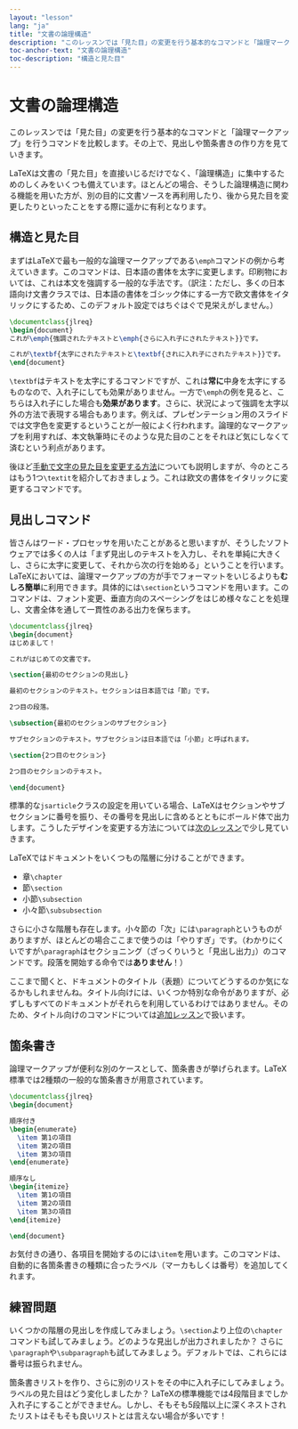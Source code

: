 ```yaml
---
layout: "lesson"
lang: "ja"
title: "文書の論理構造"
description: "このレッスンでは「見た目」の変更を行う基本的なコマンドと「論理マークアップ」を行うコマンドを比較します。その上で、見出しや箇条書きの作り方を見ていきます。"
toc-anchor-text: "文書の論理構造"
toc-description: "構造と見た目"
---
```


# 文書の論理構造

<span class="summary">このレッスンでは「見た目」の変更を行う基本的なコマンドと「論理マークアップ」を行うコマンドを比較します。その上で、見出しや箇条書きの作り方を見ていきます。</span>

LaTeXは文書の「見た目」を直接いじるだけでなく、「論理構造」に集中するためのしくみをいくつも備えています。ほとんどの場合、そうした論理構造に関わる機能を用いた方が、別の目的に文書ソースを再利用したり、後から見た目を変更したりといったことをする際に遥かに有利となります。

## 構造と見た目

まずはLaTeXで最も一般的な論理マークアップである`\emph`コマンドの例から考えていきます。このコマンドは、日本語の書体を太字に変更します。印刷物においては、これは本文を強調する一般的な手法です。（訳注：ただし、多くの日本語向け文書クラスでは、日本語の書体をゴシック体にする一方で欧文書体をイタリックにするため、このデフォルト設定ではちぐはぐで見栄えがしません。）

```latex
\documentclass{jlreq}
\begin{document}
これが\emph{強調されたテキストと\emph{さらに入れ子にされたテキスト}}です。

これが\textbf{太字にされたテキストと\textbf{されに入れ子にされたテキスト}}です。
\end{document}
```

`\textbf`はテキストを太字にするコマンドですが、これは**常に**中身を太字にするものなので、入れ子にしても効果がありません。一方で`\emph`の例を見ると、こちらは入れ子にした場合も**効果があります**。さらに、状況によって強調を太字以外の方法で表現する場合もあります。例えば、プレゼンテーション用のスライドでは文字色を変更するということが一般によく行われます。論理的なマークアップを利用すれば、本文執筆時にそのような見た目のことをそれほど気にしなくて済むという利点があります。

後ほど[手動で文字の見た目を変更する方法](lesson-11)についても説明しますが、今のところはもう1つ`\textit`を紹介しておきましょう。これは欧文の書体をイタリックに変更するコマンドです。

## 見出しコマンド

皆さんはワード・プロセッサを用いたことがあると思いますが、そうしたソフトウェアでは多くの人は「まず見出しのテキストを入力し、それを単純に大きくし、さらに太字に変更して、それから次の行を始める」ということを行います。LaTeXにおいては、論理マークアップの方が手でフォーマットをいじるよりも**むしろ簡単**に利用できます。具体的には`\section`というコマンドを用います。このコマンドは、フォント変更、垂直方向のスペーシングをはじめ様々なことを処理し、文書全体を通して一貫性のある出力を保ちます。

```latex
\documentclass{jlreq}
\begin{document}
はじめまして！

これがはじめての文書です。

\section{最初のセクションの見出し}

最初のセクションのテキスト。セクションは日本語では「節」です。

2つ目の段落。

\subsection{最初のセクションのサブセクション}

サブセクションのテキスト。サブセクションは日本語では「小節」と呼ばれます。

\section{2つ目のセクション}

2つ目のセクションのテキスト。

\end{document}
```

標準的な`jsarticle`クラスの設定を用いている場合、LaTeXはセクションやサブセクションに番号を振り、その番号を見出しに含めるとともにボールド体で出力します。こうしたデザインを変更する方法については[次のレッスン](lesson-05)で少し見ていきます。

LaTeXではドキュメントをいくつもの階層に分けることができます。

- 章`\chapter`
- 節`\section`
- 小節`\subsection`
- 小々節`\subsubsection`

さらに小さな階層も存在します。小々節の「次」には`\paragraph`というものがありますが、ほとんどの場合ここまで使うのは「やりすぎ」です。（わかりにくいですが`\paragraph`はセクショニング（ざっくりいうと「見出し出力」）のコマンドです。段落を開始する命令では**ありません**！）

ここまで聞くと、ドキュメントのタイトル（表題）についてどうするのか気になるかもしれませんね。タイトル向けには、いくつか特別な命令がありますが、必ずしもすべてのドキュメントがそれらを利用しているわけではありません。そのため、タイトル向けのコマンドについては[追加レッスン](more-04)で扱います。

## 箇条書き

論理マークアップが便利な別のケースとして、箇条書きが挙げられます。LaTeX標準では2種類の一般的な箇条書きが用意されています。

```latex
\documentclass{jlreq}
\begin{document}

順序付き
\begin{enumerate}
  \item 第1の項目
  \item 第2の項目
  \item 第3の項目
\end{enumerate}

順序なし
\begin{itemize}
  \item 第1の項目
  \item 第2の項目
  \item 第3の項目
\end{itemize}

\end{document}
```

お気付きの通り、各項目を開始するのには`\item`を用います。このコマンドは、自動的に各箇条書きの種類に合ったラベル（マーカもしくは番号）を追加してくれます。

## 練習問題

いくつかの階層の見出しを作成してみましょう。`\section`より上位の`\chapter`コマンドも試してみましょう。どのような見出しが出力されましたか？ さらに`\paragraph`や`\subparagraph`も試してみましょう。デフォルトでは、これらには番号は振られません。

箇条書きリストを作り、さらに別のリストをその中に入れ子にしてみましょう。ラベルの見た目はどう変化しましたか？ LaTeXの標準機能では4段階目までしか入れ子にすることができません。しかし、そもそも5段階以上に深くネストされたリストはそもそも良いリストとは言えない場合が多いです！
